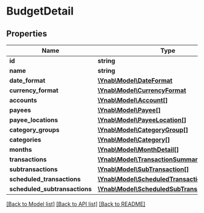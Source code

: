 # BudgetDetail

## Properties
Name | Type | Description | Notes
------------ | ------------- | ------------- | -------------
**id** | **string** |  | 
**name** | **string** |  | 
**date_format** | [**\Ynab\Model\DateFormat**](DateFormat.md) |  | [optional] 
**currency_format** | [**\Ynab\Model\CurrencyFormat**](CurrencyFormat.md) |  | [optional] 
**accounts** | [**\Ynab\Model\Account[]**](Account.md) |  | [optional] 
**payees** | [**\Ynab\Model\Payee[]**](Payee.md) |  | [optional] 
**payee_locations** | [**\Ynab\Model\PayeeLocation[]**](PayeeLocation.md) |  | [optional] 
**category_groups** | [**\Ynab\Model\CategoryGroup[]**](CategoryGroup.md) |  | [optional] 
**categories** | [**\Ynab\Model\Category[]**](Category.md) |  | [optional] 
**months** | [**\Ynab\Model\MonthDetail[]**](MonthDetail.md) |  | [optional] 
**transactions** | [**\Ynab\Model\TransactionSummary[]**](TransactionSummary.md) |  | [optional] 
**subtransactions** | [**\Ynab\Model\SubTransaction[]**](SubTransaction.md) |  | [optional] 
**scheduled_transactions** | [**\Ynab\Model\ScheduledTransactionSummary[]**](ScheduledTransactionSummary.md) |  | [optional] 
**scheduled_subtransactions** | [**\Ynab\Model\ScheduledSubTransaction[]**](ScheduledSubTransaction.md) |  | [optional] 

[[Back to Model list]](../README.md#documentation-for-models) [[Back to API list]](../README.md#documentation-for-api-endpoints) [[Back to README]](../README.md)


